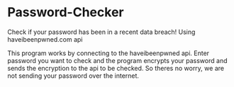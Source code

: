 # Password-Checker

Check if your password has been in a recent data breach! Using haveibeenpwned.com api

This program works by connecting to the haveibeenpwned api.
Enter password you want to check and the program encrypts 
your password and sends the encryption to the api to be checked. 
So theres no worry, we are not sending your password over the 
internet.
